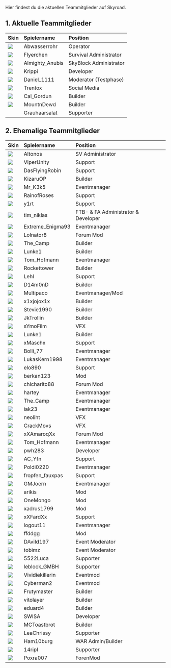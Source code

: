 Hier findest du die aktuellen Teammitglieder auf Skyroad. 


## 1. Aktuelle Teammitglieder

| Skin | Spielername | Position |
| :--- | :--- | :--- |
| ![](assets/images/heads/Abwasserrohr_Kopf.png) | Abwasserrohr | Operator |
| ![](assets/images/heads/Flyerchen_Kopf.png) | Flyerchen | Survival Administrator |
| ![](assets/images/heads/Almighty_Anubis_Kopf.png) | Almighty_Anubis | SkyBlock Administrator |
| ![](assets/images/heads/Krippi_Kopf.png) | Krippi | Developer |
| ![](assets/images/heads/Daniel_1111_Kopf.png) | Daniel_1111 | Moderator (Testphase) |
| ![](assets/images/heads/Trentox_Kopf.png) | Trentox | Social Media |
| ![](assets/images/heads/Cal_Gordun_Kopf.png) | Cal_Gordun | Builder |
| ![](assets/images/heads/MountnDewd_Kopf.png) | MountnDewd | Builder |
|  | Grauhaarsalat | Supporter |
## 2. Ehemalige Teammitglieder

| Skin | Spielername | Position |
| :--- | :--- | :--- |
| ![](assets/images/heads/Altonos_Kopf.png) | Altonos | SV Administrator |
| ![](assets/images/heads/ViperUnity_Kopf.png) | ViperUnity | Support |
| ![](assets/images/heads/DasFlyingRobin_Kopf.png) | DasFlyingRobin | Support |
| ![](assets/images/heads/KizaruOP_Kopf.png) | KizaruOP | Builder |
| ![](assets/images/heads/Mr_K3k5_Kopf.png) | Mr_K3k5 | Eventmanager |
| ![](assets/images/heads/RainofRoses_Kopf.png) | RainofRoses | Support |
| ![](assets/images/heads/Y1rt_Kopf.png) | y1rt | Support |
| ![](assets/images/heads/Tim_niklas_Kopf.png) | tim_niklas | FTB- & FA Administrator & Developer |
| ![](assets/images/heads/Extreme_Enigma93_Kopf.png) | Extreme_Enigma93 | Eventmanager |
| ![](assets/images/heads/LoLnator8_Kopf.png) | Lolnator8 | Forum Mod |
| ![](assets/images/heads/The_Camp_Kopf.png) | The_Camp | Builder |
| ![](assets/images/heads/Lunke1_Kopf.png) | Lunke1 | Builder |
| ![](assets/images/heads/Tom_Hofmann_Kopf.png) | Tom_Hofmann | Eventmanager |
| ![](assets/images/heads/Rockettower_Kopf.png) | Rockettower | Builder |
| ![](assets/images/heads/Lehl_Kopf.png) | Lehl | Support |
| ![](assets/images/heads/D14m0nD_Kopf.png) | D14m0nD | Builder |
| ![](assets/images/heads/Multipaco_Kopf.png) | Multipaco | Eventmanager/Mod |
| ![](assets/images/heads/X1xjojox1x_Kopf.png) | x1xjojox1x | Builder |
| ![](assets/images/heads/Stevie1990_Kopf.png) | Stevie1990 | Builder |
| ![](assets/images/heads/JkTrollin_Kopf.png) | JkTrollin | Builder |
| ![](assets/images/heads/SYmoFilm_Kopf.png) | sYmoFilm | VFX |
| ![](assets/images/heads/Lunke1_Kopf.png) | Lunke1 | Builder |
| ![](assets/images/heads/XMaschx_Kopf.png) | xMaschx | Support |
| ![](assets/images/heads/Bolli_77_Kopf.png) | Bolli_77 | Eventmanager |
| ![](assets/images/heads/LukasKern1998_Kopf.png) | LukasKern1998 | Eventmanager |
| ![](assets/images/heads/Elo890_Kopf.png) | elo890 | Support |
| ![](assets/images/heads/Berkan123_Kopf.png) | berkan123 | Mod |
| ![](assets/images/heads/Chicharito88_Kopf.png) | chicharito88 | Forum Mod |
| ![](assets/images/heads/Hartey_Kopf.png) | hartey | Eventmanager |
| ![](assets/images/heads/The_Camp_Kopf.png) | The_Camp | Eventmanager |
| ![](assets/images/heads/Iak23_Kopf.png) | iak23 | Eventmanager |
| ![](assets/images/heads/Neoliht_Kopf.png) | neoliht | VFX |
| ![](assets/images/heads/CrackMovs_Kopf.png) | CrackMovs | VFX |
| ![](assets/images/heads/XXAmaroqXx_Kopf.png) | xXAmaroqXx | Forum Mod |
| ![](assets/images/heads/Tom_Hofmann_Kopf.png) | Tom_Hofmann | Eventmanager |
| ![](assets/images/heads/Pwh283_Kopf.png) | pwh283 | Developer |
| ![](assets/images/heads/AC_Yfn_Kopf.png) | AC_Yfn | Support |
| ![](assets/images/heads/Poldi0220_Kopf.png) | Poldi0220 | Eventmanager |
| ![](assets/images/heads/Fropfen_fauxpas_Kopf.png) | fropfen_fauxpas | Support |
| ![](assets/images/heads/GMJoern_Kopf.png) | GMJoern | Eventmanager |
| ![](assets/images/heads/Arikis_Kopf.png) | arikis | Mod |
| ![](assets/images/heads/OneMongo_Kopf.png) | OneMongo | Mod |
| ![](assets/images/heads/Xadrus1799_Kopf.png) | xadrus1799 | Mod |
| ![](assets/images/heads/XXFardXx_Kopf.png) | xXFardXx | Support |
| ![](assets/images/heads/Logout11_Kopf.png) | logout11 | Eventmanager |
| ![](assets/images/heads/Ffddgg_Kopf.png) | ffddgg | Mod |
| ![](assets/images/heads/DAviId197_Kopf.png) | DAviId197 | Event Moderator |
| ![](assets/images/heads/Tobimz_Kopf.png) | tobimz | Event Moderator |
| ![](assets/images/heads/5522Luca_Kopf.png) | 5522Luca | Supporter |
| ![](assets/images/heads/Leblock_GMBH_Kopf.png) | leblock_GMBH | Supporter |
| ![](assets/images/heads/Eyeless_JackLP_Kopf.png) | Vividiekillerin | Eventmod |
| ![](assets/images/heads/Cyberman2_Kopf.png) | Cyberman2 | Eventmod |
| ![](assets/images/heads/Frutymaster_Kopf.png) | Frutymaster | Builder |
| ![](assets/images/heads/Vitolayer_Kopf.png) | vitolayer | Builder |
| ![](assets/images/heads/Eduard4_Kopf.png) | eduard4 | Builder |
| ![](assets/images/heads/Swisa_Kopf.png) | SWISA | Developer |
| ![](assets/images/heads/MCToastbrot_Kopf.png) | MCToastbrot | Builder |
| ![](assets/images/heads/Leachrissy_Kopf.png) | LeaChrissy | Supporter |
| ![](assets/images/heads/Ham10burg_Kopf.png) | Ham10burg | WAR Admin/Builder |
| ![](assets/images/heads/14ripl_Kopf.png) | 14ripl | Supporter |
| ![](assets/images/heads/Poxra007_Kopf.png) | Poxra007 | ForenMod |

